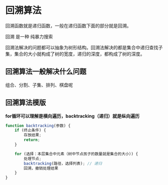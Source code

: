 # 回溯算法
回溯函数就是递归函数，一般在递归函数下面的部分就是回溯。

回溯 是一种 纯暴力搜索

回溯法解决的问题都可以抽象为树形结构。回溯法解决的都是集合中递归查找子集，集合的大小就构成了树的宽度，递归的深度，都构成了树的深度。

## 回溯算法一般解决什么问题
组合、分割、子集、排列、棋盘呢

## 回溯算法模版
**for循环可以理解是横向遍历，backtracking（递归）就是纵向遍历**
```javascript
function backtracking(参数) {
    if (终止条件) {
        存放结果;
        return;
    }

    for (选择：本层集合中元素（树中节点孩子的数量就是集合的大小）) {
        处理节点;
        backtracking(路径，选择列表); // 递归
        回溯，撤销处理结果
    }
}
```
